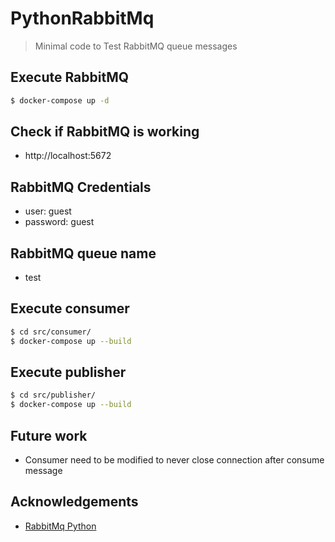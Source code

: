 # PythonRabbitMq
> Minimal code to Test RabbitMQ queue messages

## Execute RabbitMQ
```bash
$ docker-compose up -d
```

## Check if RabbitMQ is working
 - http://localhost:5672

## RabbitMQ Credentials
 - user: guest
 - password: guest

## RabbitMQ queue name
 - test

## Execute consumer
```bash
$ cd src/consumer/
$ docker-compose up --build
```

## Execute publisher
```bash
$ cd src/publisher/
$ docker-compose up --build
```

## Future work
 - Consumer need to be modified to never close connection after consume message

## Acknowledgements
 - [RabbitMq Python](https://www.rabbitmq.com/tutorials/tutorial-three-python)
